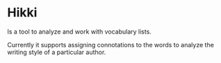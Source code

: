 # Hikki
Is a tool to analyze and work with vocabulary lists.

Currently it supports assigning connotations to the words to analyze the writing style of a particular author.